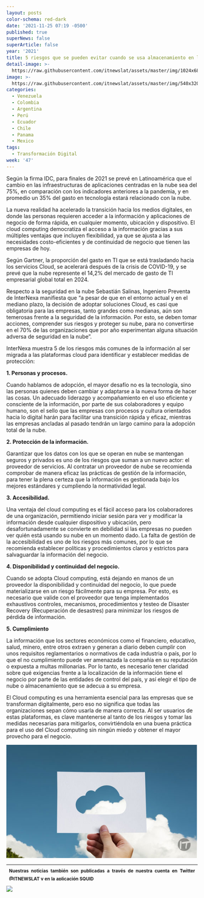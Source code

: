 ```yaml
---
layout: posts
color-schema: red-dark
date: '2021-11-25 07:19 -0500'
published: true
superNews: false
superArticle: false
year: '2021'
title: 5 riesgos que se pueden evitar cuando se usa almacenamiento en la nube
detail-image: >-
  https://raw.githubusercontent.com/itnewslat/assets/master/img/1024x680/Cloud-Computing-g.jpg
image: >-
  https://raw.githubusercontent.com/itnewslat/assets/master/img/540x320/Cloud-Computing-p.jpg
categories:
  - Venezuela
  - Colombia
  - Argentina
  - Perú
  - Ecuador
  - Chile
  - Panama
  - Mexico
tags:
  - Transformación Digital
week: '47'
---
```

Según la firma IDC, para finales de 2021 se prevé en Latinoamérica que el cambio en las infraestructuras de aplicaciones centradas en la nube sea del 75%, en comparación con los indicadores anteriores a la pandemia, y en promedio un 35% del gasto en tecnología estará relacionado con la nube.
  
La nueva realidad ha acelerado la transición hacia los medios digitales, en donde las personas requieren acceder a la información y aplicaciones de negocio de forma rápida, en cualquier momento, ubicación y dispositivo. El cloud computing democratiza el acceso a la información gracias a sus múltiples ventajas que incluyen flexibilidad, ya que se ajusta a las necesidades costo-eficientes y de continuidad de negocio que tienen las empresas de hoy.
 
Según Gartner, la proporción del gasto en TI que se está trasladando hacia los servicios Cloud, se acelerará después de la crisis de COVID-19, y se prevé que la nube represente el 14,2% del mercado de gasto de TI empresarial global total en 2024.
 
Respecto a la seguridad en la nube Sebastián Salinas, Ingeniero Preventa de InterNexa manifiesta que “a pesar de que en el entorno actual y en el mediano plazo, la decisión de adoptar soluciones Cloud, es casi que obligatoria para las empresas, tanto grandes como medianas, aún son temerosas frente a la seguridad de la información. Por esto, se deben tomar acciones, comprender sus riesgos y proteger su nube, para no convertirse en el 70% de las organizaciones que por año experimentan alguna situación adversa de seguridad en la nube”.
 
InterNexa muestra 5 de los riesgos más comunes de la información al ser migrada a las plataformas cloud para identificar y establecer medidas de protección:
 
**1. Personas y procesos.**
 
Cuando hablamos de adopción, el mayor desafío no es la tecnología, sino las personas quienes deben cambiar y adaptarse a la nueva forma de hacer las cosas. Un adecuado liderazgo y acompañamiento en el uso eficiente y consciente de la información, por parte de sus colaboradores y equipo humano, son el sello que las empresas con procesos y cultura orientados hacia lo digital harán para facilitar una transición rápida y eficaz, mientras las empresas ancladas al pasado tendrán un largo camino para la adopción total de la nube.
 
**2. Protección de la información.**
 
Garantizar que los datos con los que se operan en nube se mantengan seguros y privados es uno de los riesgos que suman a un nuevo actor: el proveedor de servicios. Al contratar un proveedor de nube se recomienda comprobar de manera eficaz las prácticas de gestión de la información, para tener la plena certeza que la información es gestionada bajo los mejores estándares y cumpliendo la normatividad legal.
 
**3. Accesibilidad.**
 
Una ventaja del cloud computing es el fácil acceso para los colaboradores de una organización, permitiendo iniciar sesión para ver y modificar la información desde cualquier dispositivo y ubicación, pero desafortunadamente se convierte en debilidad si las empresas no pueden ver quién está usando su nube en un momento dado. La falta de gestión de la accesibilidad es uno de los riesgos más comunes, por lo que se recomienda establecer políticas y procedimientos claros y estrictos para salvaguardar la información del negocio.
 
**4. Disponibilidad y continuidad del negocio.**
 
Cuando se adopta Cloud computing, está dejando en manos de un proveedor la disponibilidad y continuidad del negocio, lo que puede materializarse en un riesgo fácilmente para su empresa. Por esto, es necesario que valide con el proveedor que tenga implementados exhaustivos controles, mecanismos, procedimientos y testeo de Disaster Recovery (Recuperación de desastres) para minimizar los riesgos de pérdida de información.
 
**5. Cumplimiento**
 
La información que los sectores económicos como el financiero, educativo, salud, minero, entre otros extraen y generan a diario deben cumplir con unos requisitos reglamentarios o normativos de cada industria o país, por lo que el no cumplimiento puede ver amenazada la compañía en su reputación o expuesta a multas millonarias. Por lo tanto, es necesario tener claridad sobre qué exigencias frente a la localización de la información tiene el negocio por parte de las entidades de control del país, y así elegir el tipo de nube o almacenamiento que se adecua a su empresa.
 
El Cloud computing es una herramienta esencial para las empresas que se transforman digitalmente, pero eso no significa que todas las organizaciones sepan cómo usarla de manera correcta. Al ser usuarios de estas plataformas, es clave mantenerse al tanto de los riesgos y tomar las medidas necesarias para mitigarlos, convirtiéndola en una buena práctica para el uso del Cloud computing sin ningún miedo y obtener el mayor provecho para el negocio.

![](https://raw.githubusercontent.com/itnewslat/assets/master/img/540x320/Cloud-Computing-p.jpg)

<table style="height: 42px;" width="569">
<tbody>
<tr>
<td style="text-align: justify;"><sub><strong>Nuestras noticias también son publicadas a través de nuestra cuenta en Twitter <a href="https://twitter.com/itnewslat?lang=es">@ITNEWSLAT</a> y en la aplicación <a href="https://squidapp.co/en/">SQUID</a></strong></sub></td>
</tr>
</tbody>
</table>

<img src="https://tracker.metricool.com/c3po.jpg?hash=56f88a41e39ab42c063cc51676587a04"/>